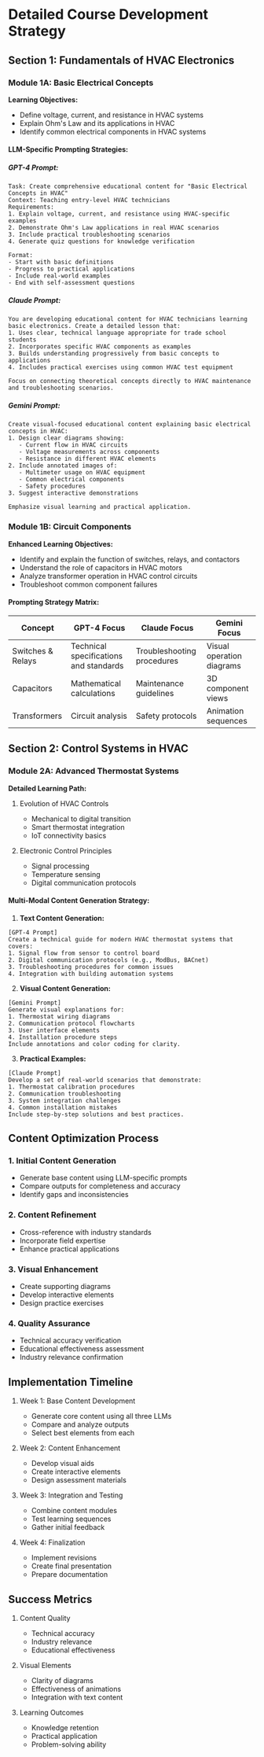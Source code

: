 # Detailed Course Development Strategy

## Section 1: Fundamentals of HVAC Electronics

### Module 1A: Basic Electrical Concepts
**Learning Objectives:**
- Define voltage, current, and resistance in HVAC systems
- Explain Ohm's Law and its applications in HVAC
- Identify common electrical components in HVAC systems

#### LLM-Specific Prompting Strategies:

##### GPT-4 Prompt:
```
Task: Create comprehensive educational content for "Basic Electrical Concepts in HVAC"
Context: Teaching entry-level HVAC technicians
Requirements:
1. Explain voltage, current, and resistance using HVAC-specific examples
2. Demonstrate Ohm's Law applications in real HVAC scenarios
3. Include practical troubleshooting scenarios
4. Generate quiz questions for knowledge verification

Format:
- Start with basic definitions
- Progress to practical applications
- Include real-world examples
- End with self-assessment questions
```

##### Claude Prompt:
```
You are developing educational content for HVAC technicians learning basic electronics. Create a detailed lesson that:
1. Uses clear, technical language appropriate for trade school students
2. Incorporates specific HVAC components as examples
3. Builds understanding progressively from basic concepts to applications
4. Includes practical exercises using common HVAC test equipment

Focus on connecting theoretical concepts directly to HVAC maintenance and troubleshooting scenarios.
```

##### Gemini Prompt:
```
Create visual-focused educational content explaining basic electrical concepts in HVAC:
1. Design clear diagrams showing:
   - Current flow in HVAC circuits
   - Voltage measurements across components
   - Resistance in different HVAC elements
2. Include annotated images of:
   - Multimeter usage on HVAC equipment
   - Common electrical components
   - Safety procedures
3. Suggest interactive demonstrations

Emphasize visual learning and practical application.
```

### Module 1B: Circuit Components
**Enhanced Learning Objectives:**
- Identify and explain the function of switches, relays, and contactors
- Understand the role of capacitors in HVAC motors
- Analyze transformer operation in HVAC control circuits
- Troubleshoot common component failures

#### Prompting Strategy Matrix:

| Concept | GPT-4 Focus | Claude Focus | Gemini Focus |
|---------|-------------|--------------|--------------|
| Switches & Relays | Technical specifications and standards | Troubleshooting procedures | Visual operation diagrams |
| Capacitors | Mathematical calculations | Maintenance guidelines | 3D component views |
| Transformers | Circuit analysis | Safety protocols | Animation sequences |

## Section 2: Control Systems in HVAC

### Module 2A: Advanced Thermostat Systems
**Detailed Learning Path:**
1. Evolution of HVAC Controls
   - Mechanical to digital transition
   - Smart thermostat integration
   - IoT connectivity basics

2. Electronic Control Principles
   - Signal processing
   - Temperature sensing
   - Digital communication protocols

#### Multi-Modal Content Generation Strategy:

1. **Text Content Generation:**
```
[GPT-4 Prompt]
Create a technical guide for modern HVAC thermostat systems that covers:
1. Signal flow from sensor to control board
2. Digital communication protocols (e.g., ModBus, BACnet)
3. Troubleshooting procedures for common issues
4. Integration with building automation systems
```

2. **Visual Content Generation:**
```
[Gemini Prompt]
Generate visual explanations for:
1. Thermostat wiring diagrams
2. Communication protocol flowcharts
3. User interface elements
4. Installation procedure steps
Include annotations and color coding for clarity.
```

3. **Practical Examples:**
```
[Claude Prompt]
Develop a set of real-world scenarios that demonstrate:
1. Thermostat calibration procedures
2. Communication troubleshooting
3. System integration challenges
4. Common installation mistakes
Include step-by-step solutions and best practices.
```

## Content Optimization Process

### 1. Initial Content Generation
- Generate base content using LLM-specific prompts
- Compare outputs for completeness and accuracy
- Identify gaps and inconsistencies

### 2. Content Refinement
- Cross-reference with industry standards
- Incorporate field expertise
- Enhance practical applications

### 3. Visual Enhancement
- Create supporting diagrams
- Develop interactive elements
- Design practice exercises

### 4. Quality Assurance
- Technical accuracy verification
- Educational effectiveness assessment
- Industry relevance confirmation

## Implementation Timeline

1. Week 1: Base Content Development
   - Generate core content using all three LLMs
   - Compare and analyze outputs
   - Select best elements from each

2. Week 2: Content Enhancement
   - Develop visual aids
   - Create interactive elements
   - Design assessment materials

3. Week 3: Integration and Testing
   - Combine content modules
   - Test learning sequences
   - Gather initial feedback

4. Week 4: Finalization
   - Implement revisions
   - Create final presentation
   - Prepare documentation

## Success Metrics

1. Content Quality
   - Technical accuracy
   - Industry relevance
   - Educational effectiveness

2. Visual Elements
   - Clarity of diagrams
   - Effectiveness of animations
   - Integration with text content

3. Learning Outcomes
   - Knowledge retention
   - Practical application
   - Problem-solving ability